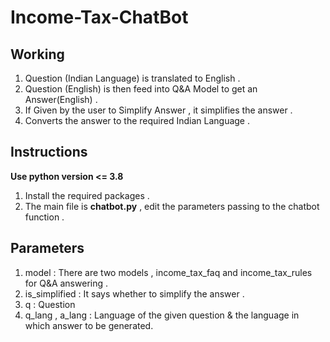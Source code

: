 # Income-Tax-ChatBot
## Working 
1) Question (Indian Language) is translated to English .
2) Question (English) is then feed into Q&A Model to get an Answer(English) .
3) If Given by the user to Simplify Answer , it simplifies the answer .
4) Converts the answer to the required Indian Language .
## Instructions
**Use python version <= 3.8**
1) Install the required packages .
2) The main file is **chatbot.py** , edit the parameters passing to the chatbot function .
 
## Parameters 
1) model : There are two models , income_tax_faq and income_tax_rules for Q&A answering .
2) is_simplified : It says whether to simplify the answer . 
3) q : Question 
4) q_lang , a_lang : Language of the given question & the language in which answer to be generated. 

